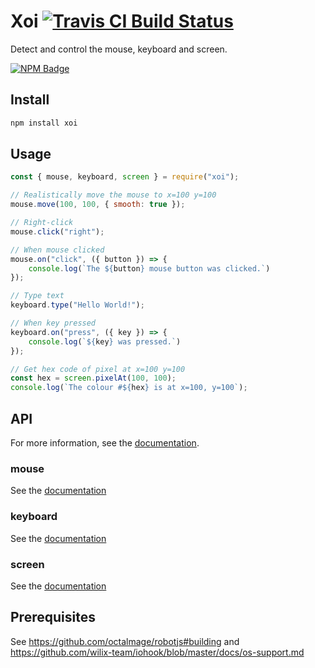 # Xoi [![Travis CI Build Status](https://img.shields.io/travis/com/Richienb/xoi/master.svg?style=for-the-badge)](https://travis-ci.com/Richienb/xoi)

Detect and control the mouse, keyboard and screen.

[![NPM Badge](https://nodei.co/npm/xoi.png)](https://npmjs.com/package/xoi)

## Install

```sh
npm install xoi
```

## Usage

```js
const { mouse, keyboard, screen } = require("xoi");

// Realistically move the mouse to x=100 y=100
mouse.move(100, 100, { smooth: true });

// Right-click
mouse.click("right");

// When mouse clicked
mouse.on("click", ({ button }) => {
	console.log(`The ${button} mouse button was clicked.`)
});

// Type text
keyboard.type("Hello World!");

// When key pressed
keyboard.on("press", ({ key }) => {
	console.log(`${key} was pressed.`)
});

// Get hex code of pixel at x=100 y=100
const hex = screen.pixelAt(100, 100);
console.log(`The colour #${hex} is at x=100, y=100`);
```

## API

For more information, see the [documentation](https://richienb.github.io/xoi).

### mouse

See the [documentation](https://richienb.github.io/xoi/globals.html#mouse)

### keyboard

See the [documentation](https://richienb.github.io/xoi/globals.html#keyboard)

### screen

See the [documentation](https://richienb.github.io/xoi/globals.html#screen)

## Prerequisites

See https://github.com/octalmage/robotjs#building and https://github.com/wilix-team/iohook/blob/master/docs/os-support.md
